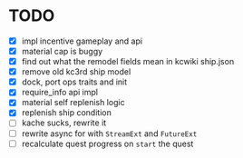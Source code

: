 # TODO

-[x] impl incentive gameplay and api
-[x] material cap is buggy
-[x] find out what the remodel fields mean in kcwiki ship.json
-[x] remove old kc3rd ship model
-[x] dock, port ops traits and init
-[x] require_info api impl
-[x] material self replenish logic
-[x] replenish ship condition
-[ ] kache sucks, rewrite it
-[ ] rewrite async for with `StreamExt` and `FutureExt`
-[ ] recalculate quest progress on `start` the quest
